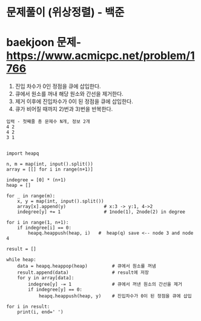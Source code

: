 # 문제풀이 (위상정렬) - 백준


# baekjoon 문제- https://www.acmicpc.net/problem/1766 

1) 진입 차수가 0인 정점을 큐에 삽입한다.
2) 큐에서 원소를 꺼내 해당 원소와 간선을 제거한다.
3) 제거 이후에 진입차수가 0이 된 정점을 큐에 삽입한다.
4) 큐가 비어질 때까지 2)번과 3)번을 반복한다.

```
입력 - 첫째줄 총 문제수 N개, 정보 2개
4 2 
4 2
3 1


import heapq

n, m = map(int, input().split())
array = [[] for i in range(n+1)]

indegree = [0] * (n+1)
heap = []

for _ in range(m):      
    x, y = map(int, input().split())
    array[x].append(y)              # x:3 -> y:1, 4->2
    indegree[y] += 1                # 1node(1), 2node(2) in degree

for i in range(1, n+1):
    if indegree[i] == 0:
        heapq.heappush(heap, i)   #  heap(q) save <-- node 3 and node 4  

result = []

while heap:
    data = heapq.heappop(heap)         # 큐에서 원소를 꺼냄
    result.append(data)                # result에 저장
    for y in array[data]:           
        indegree[y] -= 1               # 큐에서 꺼낸 원소의 간선을 제거
        if indegree[y] == 0:    
            heapq.heappush(heap, y)    # 진입차수가 0이 된 정점을 큐에 삽입
            
for i in result:
    print(i, end=' ')
```
